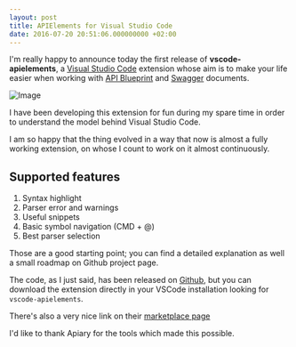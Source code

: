 ```yaml
---
layout: post
title: APIElements for Visual Studio Code
date: 2016-07-20 20:51:06.000000000 +02:00
---
```


I'm really happy to announce today the first release of **vscode-apielements**, a [Visual Studio Code](https://code.visualstudio.com) extension whose aim is to make your life easier when working with [API Blueprint](https://apiblueprint.org) and [Swagger](https://swagger.io) documents.

![Image](https://github.com/XVincentX/vscode-apielements/raw/master/screenshot.png)

I have been developing this extension for fun during my spare time in order to understand the model behind Visual Studio Code.

I am so happy that the thing evolved in a way that now is almost a fully working extension, on whose I count to work on it almost continuously.

## Supported features

1. Syntax highlight
2. Parser error and warnings
3. Useful snippets
4. Basic symbol navigation (CMD + @)
5. Best parser selection

Those are a good starting point; you can find a detailed explanation as well a small roadmap on Github project page.

The code, as I just said, has been released on [Github](https://github.com/XVincentX/vscode-apielements), but you can download the extension directly in your VSCode installation looking for `vscode-apielements`.

There's also a very nice link on their [marketplace page](https://marketplace.visualstudio.com/items?itemName=vncz.vscode-apielements)

I'd like to thank Apiary for the tools which made this possible.
